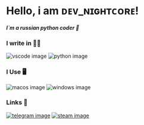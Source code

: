 # Hello, i am ᴅᴇᴠ_ɴɪɢʜᴛᴄᴏʀᴇ!
***I`m a russian python coder 🐍***

### I write in ✍🏻
![vscode image](https://img.shields.io/badge/VSCode-0078D4?style=for-the-badge&logo=visual%20studio%20code&logoColor=white) 
![python image](https://img.shields.io/badge/Python-FFD43B?style=for-the-badge&logo=python&logoColor=blue) 

### I Use 🖥️
![macos image](https://img.shields.io/badge/mac%20os-000000?style=for-the-badge&logo=apple&logoColor=white) 
![windows image](https://img.shields.io/badge/windows-000000?style=for-the-badge&logo=windows&logoColor=white) 

### Links 🔗
[![telegram image](https://img.shields.io/badge/Telegram-2CA5E0?style=for-the-badge&logo=telegram&logoColor=white)](https://t.me/nvidia_gddr6) 
[![steam image](https://img.shields.io/badge/Steam-171D25?style=for-the-badge&logo=steam&logoColor=white)](https://steamcommunity.com/id/dev-nightcore) 
